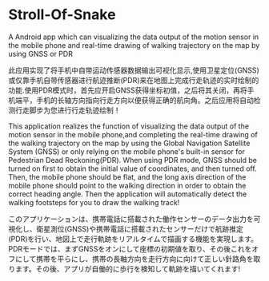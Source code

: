 # Stroll-Of-Snake
A Android app which can visualizing the data output of the motion sensor in the mobile phone and real-time drawing of walking trajectory on the map by using GNSS or PDR

此应用实现了将手机中自带运动传感器数据输出可视化显示,使用卫星定位(GNSS)或仅靠手机自带传感器进行航迹推断(PDR)来在地图上完成行走轨迹的实时绘制的功能.使用PDR模式时，首先应开启GNSS获得坐标初值，之后将其关闭，再将手机端平，手机的长轴方向指向行走方向以便获得正确的航向角。之后应用将自动检测行走脚步为您进行行走轨迹绘制！


This application realizes the function of visualizing the data output of the motion sensor in the mobile phone,and completing the real-time drawing of the walking trajectory on the map by using the Global Navigation Satellite System (GNSS) or only relying on the mobile phone's built-in sensor for Pedestrian Dead Reckoning(PDR). When using PDR mode, GNSS should be turned on first to obtain the initial value of coordinates, and then turned off. Then, the mobile phone should be flat, and the long axis direction of the mobile phone should point to the walking direction in order to obtain the correct heading angle. Then the application will automatically detect the walking footsteps for you to draw the walking track!


このアプリケーションは、携帯電話に搭載された働作センサーのデータ出力を可視化し、衛星測位(GNSS)や携帯電話に搭載されたセンサーだけで航跡推定(PDR)を行い、地図上で走行軌跡をリアルタイムで描画する機能を実現します。PDRモードでは、まずGNSSをオンにして座標の初期値を取り、その後これをオフにして携帯を平らにし、携帯の長軸方向を走行方向に向けて正しい針路角を取ります。その後、アプリが自働的に歩行を検知して軌跡を描いてくれます!
